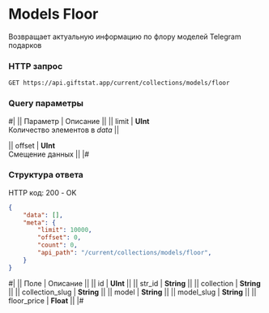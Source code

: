 # Models Floor

Возвращает актуальную информацию по флору моделей Telegram подарков

### HTTP запрос
```
GET https://api.giftstat.app/current/collections/models/floor
```

### Query параметры
#|
|| Параметр | Описание ||
|| 
limit 
| 
**UInt**\
Количество элементов в *data*
||

|| 
offset 
| 
**UInt**\
Смещение данных
||
|#


### Структура ответа

HTTP код: 200 - OK

```json
{
    "data": [],
    "meta": {
        "limit": 10000, 
        "offset": 0,
        "count": 0,
        "api_path": "/current/collections/models/floor",
    }
}
```


#|
|| Поле | Описание ||
|| id | **UInt** ||
|| str_id | **String** ||
|| collection | **String** ||
|| collection_slug | **String** ||
|| model | **String** ||
|| model_slug | **String** ||
|| floor_price | **Float** ||
|#

